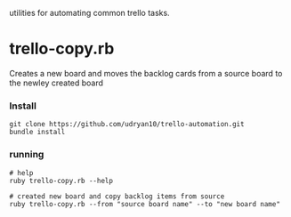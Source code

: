utilities for automating common trello tasks. 

# trello-copy.rb
Creates a new board and moves the backlog cards from a source board to the newley created board

### Install
    git clone https://github.com/udryan10/trello-automation.git
    bundle install
### running
    # help 
    ruby trello-copy.rb --help
    
    # created new board and copy backlog items from source
    ruby trello-copy.rb --from "source board name" --to "new board name"
